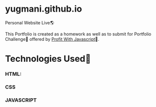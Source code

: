 # yugmani.github.io

Personal Website Live:earth_americas:

This Portfolio is created as a homework as well as to submit for Portfolio Challenge:rocket: offered by [Profit With Javascript](https://cleverprogrammer.com):blue_heart:.

# Technologies Used:rocket:

### HTML:

### CSS

### JAVASCRIPT
